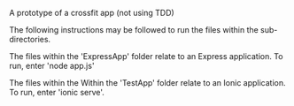 A prototype of a crossfit app (not using TDD)

The following instructions may be followed to run the files within the sub-directories. 

The files within the 'ExpressApp' folder relate to an Express application.  To run, enter 'node app.js'

The files within the Within the 'TestApp' folder relate to an Ionic application.  To run, enter 'ionic serve'.
